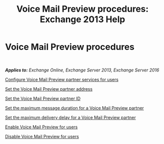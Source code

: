 ﻿---
title: 'Voice Mail Preview procedures: Exchange 2013 Help'
TOCTitle: Voice Mail Preview procedures
ms:assetid: 3154be11-1a9d-4e51-a2d0-592ddbcca7b1
ms:mtpsurl: https://technet.microsoft.com/en-us/library/JJ938009(v=EXCHG.150)
ms:contentKeyID: 50950817
ms.date: 12/10/2017
mtps_version: v=EXCHG.150
---

# Voice Mail Preview procedures

 

_**Applies to:** Exchange Online, Exchange Server 2013, Exchange Server 2016_


[Configure Voice Mail Preview partner services for users](configure-voice-mail-preview-partner-services-for-users-exchange-2013-help.md)

[Set the Voice Mail Preview partner address](set-the-voice-mail-preview-partner-address-exchange-2013-help.md)

[Set the Voice Mail Preview partner ID](set-the-voice-mail-preview-partner-id-exchange-2013-help.md)

[Set the maximum message duration for a Voice Mail Preview partner](set-the-maximum-message-duration-for-a-voice-mail-preview-partner-exchange-2013-help.md)

[Set the maximum delivery delay for a Voice Mail Preview partner](set-the-maximum-delivery-delay-for-a-voice-mail-preview-partner-exchange-2013-help.md)

[Enable Voice Mail Preview for users](enable-voice-mail-preview-for-users-exchange-2013-help.md)

[Disable Voice Mail Preview for users](disable-voice-mail-preview-for-users-exchange-2013-help.md)

